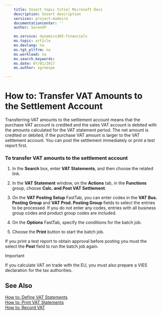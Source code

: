 ```yaml
---
    title: Insert topic title| Microsoft Docs
    description: Insert description
    services: project-madeira
    documentationcenter: ''
    author: SorenGP

    ms.service: dynamics365-financials
    ms.topic: article
    ms.devlang: na
    ms.tgt_pltfrm: na
    ms.workload: na
    ms.search.keywords:
    ms.date: 07/01/2017
    ms.author: sgroespe

---
```

# How to: Transfer VAT Amounts to the Settlement Account
Transferring VAT amounts to the settlement account means that the purchase VAT account is credited and the sales VAT account is debited with the amounts calculated for the VAT statement period. The net amount is credited or debited, if the purchase VAT amount is larger to the VAT settlement account. You can post the settlement immediately or print a test report first.  
  
### To transfer VAT amounts to the settlement account  
  
1.  In the **Search** box, enter **VAT Statements**, and then choose the related link.  
  
2.  In the **VAT Statement** window, on the **Actions** tab, in the **Functions** group, choose **Calc. and Post VAT Settlement**.  
  
3.  On the **VAT Posting Setup** FastTab, you can enter codes in the **VAT Bus. Posting Group** and **VAT Prod. Posting Group** fields to select the entries to be processed. If you do not enter any codes, entries with all business group codes and product group codes are included.  
  
4.  On the **Options** FastTab, specify the conditions for the batch job.   
  
5.  Choose the **Print** button to start the batch job.  
  
 If you print a test report to obtain approval before posting you must the select the **Post** field to run the batch job again.  
  
> [!IMPORTANT]  
>  If you calculate VAT on trade with the EU, you must also prepare a VIES declaration for the tax authorities.  
  
## See Also  
 [How to: Define VAT Statements](../how-to-define-vat-statements.md)   
 [How to: Print VAT Statements](../how-to-print-vat-statements.md)   
 [How to: Record VAT](../how-to-record-vat.md)